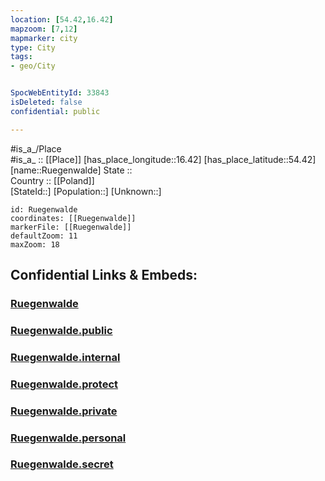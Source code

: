 ```yaml
---
location: [54.42,16.42] 
mapzoom: [7,12] 
mapmarker: city 
type: City
tags:
- geo/City


SpocWebEntityId: 33843
isDeleted: false
confidential: public

---
```

#is_a_/Place  
#is_a_ :: [[Place]] 
[has_place_longitude::16.42] 
[has_place_latitude::54.42] 
[name::Ruegenwalde] 
State ::  
Country :: [[Poland]]  
[StateId::] 
[Population::] 
[Unknown::] 


```leaflet
id: Ruegenwalde
coordinates: [[Ruegenwalde]] 
markerFile: [[Ruegenwalde]] 
defaultZoom: 11 
maxZoom: 18
```


## Confidential Links & Embeds: 

### [Ruegenwalde](/_Standards/Earth/Continent/Europe/Europe~East/Poland/Provinces~Poland/West_Pomeranian/City/Ruegenwalde.md) 

### [Ruegenwalde.public](/_public/Earth/Continent/Europe/Europe~East/Poland/Provinces~Poland/West_Pomeranian/City/Ruegenwalde.public.md) 

### [Ruegenwalde.internal](/_internal/Earth/Continent/Europe/Europe~East/Poland/Provinces~Poland/West_Pomeranian/City/Ruegenwalde.internal.md) 

### [Ruegenwalde.protect](/_protect/Earth/Continent/Europe/Europe~East/Poland/Provinces~Poland/West_Pomeranian/City/Ruegenwalde.protect.md) 

### [Ruegenwalde.private](/_private/Earth/Continent/Europe/Europe~East/Poland/Provinces~Poland/West_Pomeranian/City/Ruegenwalde.private.md) 

### [Ruegenwalde.personal](/_personal/Earth/Continent/Europe/Europe~East/Poland/Provinces~Poland/West_Pomeranian/City/Ruegenwalde.personal.md) 

### [Ruegenwalde.secret](/_secret/Earth/Continent/Europe/Europe~East/Poland/Provinces~Poland/West_Pomeranian/City/Ruegenwalde.secret.md)

